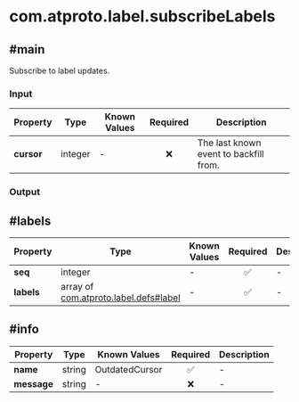 # com.atproto.label.subscribeLabels

## #main

Subscribe to label updates.

### Input

| Property | Type | Known Values | Required | Description |
| --- | --- | --- | :---: | --- |
| **cursor** | integer | - | ❌ | The last known event to backfill from. |

### Output

## #labels

| Property | Type | Known Values | Required | Description |
| --- | --- | --- | :---: | --- |
| **seq** | integer | - | ✅ | - |
| **labels** | array of [com.atproto.label.defs#label](../../../../com/atproto/label/defs.md#label) | - | ✅ | - |

## #info

| Property | Type | Known Values | Required | Description |
| --- | --- | --- | :---: | --- |
| **name** | string | OutdatedCursor | ✅ | - |
| **message** | string | - | ❌ | - |
